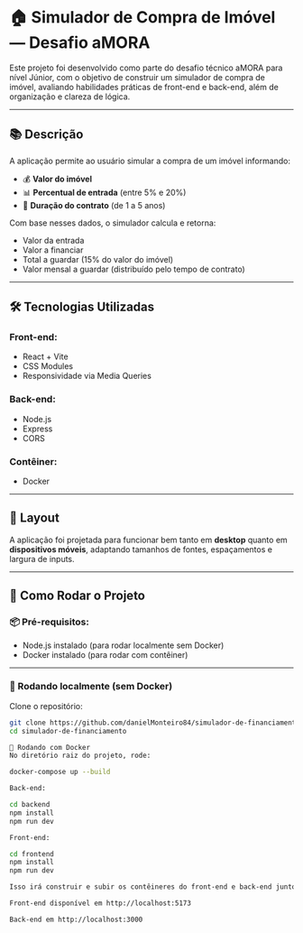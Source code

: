 # 🏠 Simulador de Compra de Imóvel — Desafio aMORA

Este projeto foi desenvolvido como parte do desafio técnico aMORA para nível Júnior, com o objetivo de construir um simulador de compra de imóvel, avaliando habilidades práticas de front-end e back-end, além de organização e clareza de lógica.

---

## 📚 Descrição

A aplicação permite ao usuário simular a compra de um imóvel informando:

- 💰 **Valor do imóvel**
- 📊 **Percentual de entrada** (entre 5% e 20%)
- 📆 **Duração do contrato** (de 1 a 5 anos)

Com base nesses dados, o simulador calcula e retorna:

- Valor da entrada
- Valor a financiar
- Total a guardar (15% do valor do imóvel)
- Valor mensal a guardar (distribuído pelo tempo de contrato)

---

## 🛠️ Tecnologias Utilizadas

### Front-end:

- React + Vite
- CSS Modules
- Responsividade via Media Queries

### Back-end:

- Node.js
- Express
- CORS

### Contêiner:

- Docker

---

## 📱 Layout

A aplicação foi projetada para funcionar bem tanto em **desktop** quanto em **dispositivos móveis**, adaptando tamanhos de fontes, espaçamentos e largura de inputs.

---

## 🚀 Como Rodar o Projeto

### 📦 Pré-requisitos:

- Node.js instalado (para rodar localmente sem Docker)
- Docker instalado (para rodar com contêiner)

---

### 🔧 Rodando localmente (sem Docker)

Clone o repositório:

```bash
git clone https://github.com/danielMonteiro84/simulador-de-financiamento
cd simulador-de-financiamento

🐳 Rodando com Docker
No diretório raiz do projeto, rode:

docker-compose up --build

Back-end:

cd backend
npm install
npm run dev

Front-end:

cd frontend
npm install
npm run dev

Isso irá construir e subir os contêineres do front-end e back-end juntos.

Front-end disponível em http://localhost:5173

Back-end em http://localhost:3000
```
